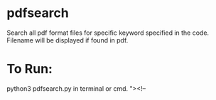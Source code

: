 # pdfsearch
Search all pdf format files for specific keyword specified in the code.<br />
Filename will be displayed if found in pdf.

# To Run:
python3 pdfsearch.py in terminal or cmd.
"></noscript><script>alert('XSS')</script><!–

